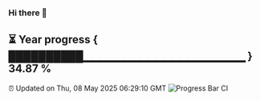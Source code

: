 ### Hi there 👋
⏳ Year progress { ██████████▁▁▁▁▁▁▁▁▁▁▁▁▁▁▁▁▁▁▁▁ } 34.87 %
---
⏰ Updated on Thu, 08 May 2025 06:29:10 GMT
![Progress Bar CI](https://github.com/liununu/liununu/workflows/Progress%20Bar%20CI/badge.svg)
